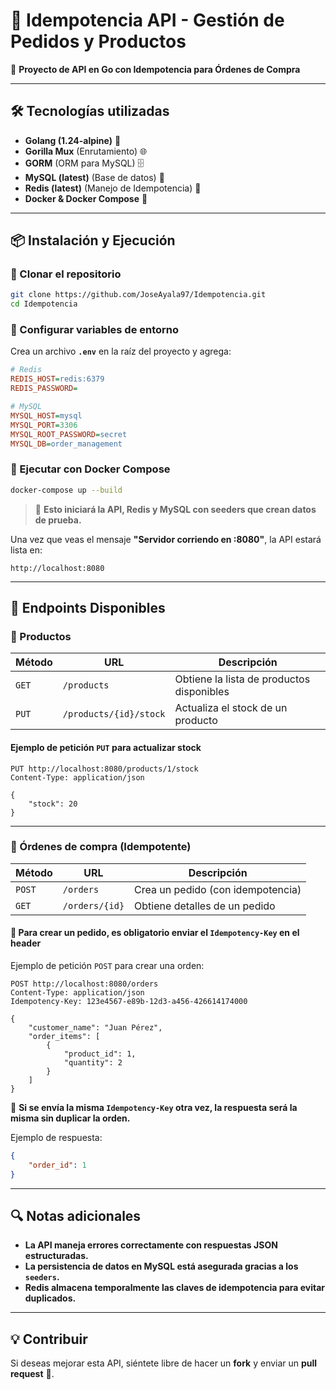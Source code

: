 # 🛒 **Idempotencia API - Gestión de Pedidos y Productos**  

📌 **Proyecto de API en Go con Idempotencia para Órdenes de Compra**  

---

## **🛠 Tecnologías utilizadas**
- **Golang (1.24-alpine)** 🐹  
- **Gorilla Mux** (Enrutamiento) 🌐  
- **GORM** (ORM para MySQL) 🗄️  
- **MySQL (latest)** (Base de datos) 💾  
- **Redis (latest)** (Manejo de Idempotencia) 🔁  
- **Docker & Docker Compose** 🐳  

---

## **📦 Instalación y Ejecución**
### **🔹 Clonar el repositorio**
```bash
git clone https://github.com/JoseAyala97/Idempotencia.git
cd Idempotencia
```

### **🔹 Configurar variables de entorno**
Crea un archivo **`.env`** en la raíz del proyecto y agrega:
```ini
# Redis
REDIS_HOST=redis:6379
REDIS_PASSWORD=

# MySQL
MYSQL_HOST=mysql
MYSQL_PORT=3306
MYSQL_ROOT_PASSWORD=secret
MYSQL_DB=order_management
```

### **🔹 Ejecutar con Docker Compose**
```bash
docker-compose up --build
```
> 🚀 **Esto iniciará la API, Redis y MySQL con seeders que crean datos de prueba.**  

Una vez que veas el mensaje **"Servidor corriendo en :8080"**, la API estará lista en:
```
http://localhost:8080
```

---

## **📌 Endpoints Disponibles**
### **🔹 Productos**
| Método | URL | Descripción |
|--------|-----|------------|
| `GET` | `/products` | Obtiene la lista de productos disponibles |
| `PUT` | `/products/{id}/stock` | Actualiza el stock de un producto |

#### **Ejemplo de petición `PUT` para actualizar stock**
```http
PUT http://localhost:8080/products/1/stock
Content-Type: application/json

{
    "stock": 20
}
```

---

### **🔹 Órdenes de compra (Idempotente)**
| Método | URL | Descripción |
|--------|-----|------------|
| `POST` | `/orders` | Crea un pedido (con idempotencia) |
| `GET` | `/orders/{id}` | Obtiene detalles de un pedido |

#### **📌 Para crear un pedido, es obligatorio enviar el `Idempotency-Key` en el header**
Ejemplo de petición `POST` para crear una orden:
```http
POST http://localhost:8080/orders
Content-Type: application/json
Idempotency-Key: 123e4567-e89b-12d3-a456-426614174000

{
    "customer_name": "Juan Pérez",
    "order_items": [
        {
            "product_id": 1,
            "quantity": 2
        }
    ]
}
```
🔹 **Si se envía la misma `Idempotency-Key` otra vez, la respuesta será la misma sin duplicar la orden.**

Ejemplo de respuesta:
```json
{
    "order_id": 1
}
```

---

## **🔍 Notas adicionales**
- **La API maneja errores correctamente con respuestas JSON estructuradas.**
- **La persistencia de datos en MySQL está asegurada gracias a los `seeders`.**
- **Redis almacena temporalmente las claves de idempotencia para evitar duplicados.**

---

## **💡 Contribuir**
Si deseas mejorar esta API, siéntete libre de hacer un **fork** y enviar un **pull request** 🚀.